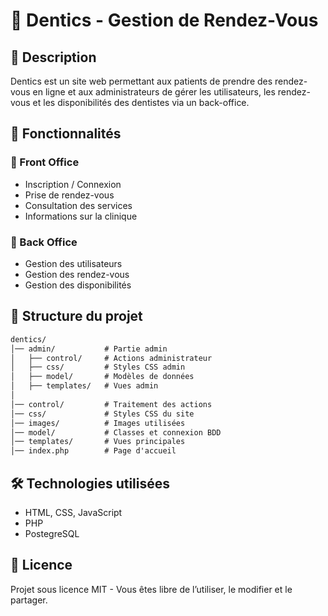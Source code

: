 # 🦷 Dentics - Gestion de Rendez-Vous  

## 📌 Description  
Dentics est un site web permettant aux patients de prendre des rendez-vous en ligne et aux administrateurs de gérer les utilisateurs, les rendez-vous et les disponibilités des dentistes via un back-office.  

## 🚀 Fonctionnalités  
### 🔹 Front Office  
- Inscription / Connexion  
- Prise de rendez-vous  
- Consultation des services  
- Informations sur la clinique  

### 🔹 Back Office  
- Gestion des utilisateurs  
- Gestion des rendez-vous  
- Gestion des disponibilités  

## 📂 Structure du projet  
```md
dentics/  
│── admin/           # Partie admin  
│   ├── control/     # Actions administrateur  
│   ├── css/         # Styles CSS admin  
│   ├── model/       # Modèles de données  
│   ├── templates/   # Vues admin  
│  
│── control/         # Traitement des actions  
│── css/             # Styles CSS du site  
│── images/          # Images utilisées  
│── model/           # Classes et connexion BDD  
│── templates/       # Vues principales  
│── index.php        # Page d'accueil  
```
## 🛠️ Technologies utilisées  
- HTML, CSS, JavaScript  
- PHP
- PostegreSQL

## 📜 Licence
Projet sous licence MIT - Vous êtes libre de l’utiliser, le modifier et le partager.
